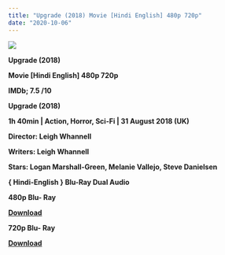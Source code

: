```yaml
---
title: "Upgrade (2018) Movie [Hindi English] 480p 720p"
date: "2020-10-06"
---
```


[**![](https://1.bp.blogspot.com/-imAoaNB096g/Xu80oaDnP-I/AAAAAAAADlc/C1k0BaRjPFc1Nsxz3497GOyX7H8ukO4ZACLcBGAsYHQ/s1600/09okuu6rgu6.jpg)**](https://1.bp.blogspot.com/-imAoaNB096g/Xu80oaDnP-I/AAAAAAAADlc/C1k0BaRjPFc1Nsxz3497GOyX7H8ukO4ZACLcBGAsYHQ/s1600/09okuu6rgu6.jpg)

 **Upgrade (2018)**

**Movie \[Hindi English\] 480p 720p** 

**IMDb; 7.5 /10**

**Upgrade (2018)**

**1h 40min | Action, Horror, Sci-Fi | 31 August 2018 (UK)**

**Director: Leigh Whannell**

**Writers: Leigh Whannell**

**Stars: Logan Marshall-Green, Melanie Vallejo, Steve Danielsen**

 **{ Hindi-English } Blu-Ray Dual Audio**

**480p Blu- Ray**

**[Download](https://links.265bkt.xyz/lxi93224155/)** 

**720p Blu- Ray**

[**Download**](https://links.265bkt.xyz/lxi93224159/)
